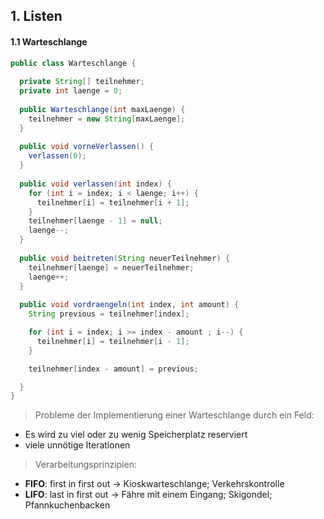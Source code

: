 ## 1. Listen
#### 1.1 Warteschlange

```java
public class Warteschlange {
  
  private String[] teilnehmer;
  private int laenge = 0;
  
  public Warteschlange(int maxLaenge) {
    teilnehmer = new String[maxLaenge];
  }
  
  public void vorneVerlassen() {
    verlassen(0);
  }
  
  public void verlassen(int index) {
    for (int i = index; i < laenge; i++) {
      teilnehmer[i] = teilnehmer[i + 1];
    }
    teilnehmer[laenge - 1] = null;
    laenge--;
  }
  
  public void beitreten(String neuerTeilnehmer) {
    teilnehmer[laenge] = neuerTeilnehmer;
    laenge++;
  }
  
  public void vordraengeln(int index, int amount) {
    String previous = teilnehmer[index];

    for (int i = index; i >= index - amount ; i--) {
      teilnehmer[i] = teilnehmer[i - 1];
    }

    teilnehmer[index - amount] = previous;

  }
}
```
> Probleme der Implementierung einer Warteschlange durch ein Feld:
- Es wird zu viel oder zu wenig Speicherplatz reserviert
- viele unnötige Iterationen

> Verarbeitungsprinzipien:
- **FIFO**: first in first out -> Kioskwarteschlange; Verkehrskontrolle
- **LIFO**: last in first out -> Fähre mit einem Eingang; Skigondel; Pfannkuchenbacken
